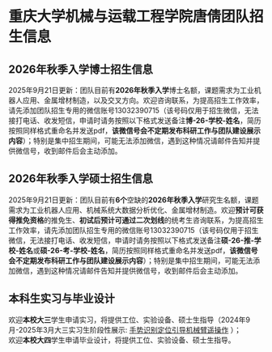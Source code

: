 # 重庆大学机械与运载工程学院唐倩团队招生信息

## 2026年秋季入学博士招生信息
2025年9月21日更新：团队目前有**2026年秋季入学**博士名额，课题需求为工业机器人应用、金属增材制造，以及交叉方向。欢迎咨询联系，为提高招生工作效率，请先添加团队招生专用的微信账号13032390715（该号码仅用于招生微信，无法接打电话、收发短信，申请时请务按照以下格式发送备注**博-26-学校-姓名**，简历按照同样格式重命名并发送pdf，**该微信号会不定期发布科研工作与团队建设展示内容**）；特别是集中招生期间，可能无法添加微信，遇到这种情况请邮件告知并提供微信号，收到邮件后会主动添加。

## 2026年秋季入学硕士招生信息
2025年9月21日更新：团队目前有**6个**空缺的**2026年秋季入学**研究生名额，课题需求为工业机器人应用、机械系统大数据分析优化、金属增材制造。欢迎**预计可获得推免资格**的推免生、**初试后预计可通过二次划线**的统考生咨询联系，为提高招生工作效率，请先添加团队招生专用的微信账号13032390715（该号码仅用于招生微信，无法接打电话、收发短信，申请时请务按照以下格式发送备注**硕-26-推-学校-姓名**或**硕-26-考-学校-姓名**，简历按照同样格式重命名并发送pdf，**该微信号会不定期发布科研工作与团队建设展示内容**）；特别是集中招生期间，可能无法添加微信，遇到这种情况请邮件告知并提供微信号，收到邮件后会主动添加。

## 本科生实习与毕业设计
欢迎**本校大三**学生申请实习，将提供工位、实验设备、硕士生指导（2024年9月-2025年3月大三实习生阶段性展示: [手势识别定位引导机械臂遥操作](https://www.bilibili.com/video/BV1CFZ3YREnZ/?spm_id_from=333.1387.homepage.video_card.click&vd_source=12931ad5060a496edeaffa2feeb029b1"欢迎本校大三学生申请实习") ）；<br>
欢迎**本校大四**学生申请毕业设计，将提供工位、实验设备、硕士生指导。
